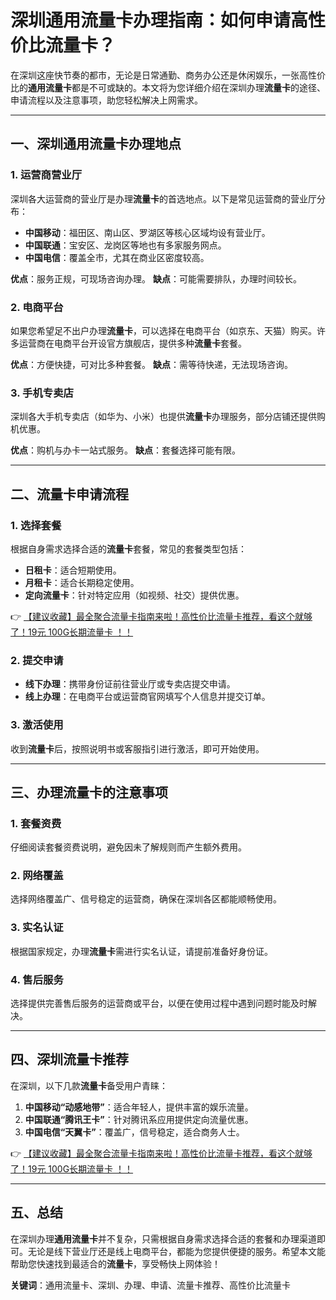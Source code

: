 # 深圳通用流量卡办理指南：如何申请高性价比流量卡？

在深圳这座快节奏的都市，无论是日常通勤、商务办公还是休闲娱乐，一张高性价比的**通用流量卡**都是不可或缺的。本文将为您详细介绍在深圳办理**流量卡**的途径、申请流程以及注意事项，助您轻松解决上网需求。

---

## 一、深圳通用流量卡办理地点

### 1. 运营商营业厅
深圳各大运营商的营业厅是办理**流量卡**的首选地点。以下是常见运营商的营业厅分布：
- **中国移动**：福田区、南山区、罗湖区等核心区域均设有营业厅。
- **中国联通**：宝安区、龙岗区等地也有多家服务网点。
- **中国电信**：覆盖全市，尤其在商业区密度较高。

**优点**：服务正规，可现场咨询办理。
**缺点**：可能需要排队，办理时间较长。

### 2. 电商平台
如果您希望足不出户办理**流量卡**，可以选择在电商平台（如京东、天猫）购买。许多运营商在电商平台开设官方旗舰店，提供多种**流量卡**套餐。

**优点**：方便快捷，可对比多种套餐。
**缺点**：需等待快递，无法现场咨询。

### 3. 手机专卖店
深圳各大手机专卖店（如华为、小米）也提供**流量卡**办理服务，部分店铺还提供购机优惠。

**优点**：购机与办卡一站式服务。
**缺点**：套餐选择可能有限。

---

## 二、流量卡申请流程

### 1. 选择套餐
根据自身需求选择合适的**流量卡**套餐，常见的套餐类型包括：
- **日租卡**：适合短期使用。
- **月租卡**：适合长期稳定使用。
- **定向流量卡**：针对特定应用（如视频、社交）提供优惠。

👉 [【建议收藏】最全聚合流量卡指南来啦！高性价比流量卡推荐，看这个就够了！19元 100G长期流量卡 ！！](https://bit.ly/Liuliangka)

### 2. 提交申请
- **线下办理**：携带身份证前往营业厅或专卖店提交申请。
- **线上办理**：在电商平台或运营商官网填写个人信息并提交订单。

### 3. 激活使用
收到**流量卡**后，按照说明书或客服指引进行激活，即可开始使用。

---

## 三、办理流量卡的注意事项

### 1. 套餐资费
仔细阅读套餐资费说明，避免因未了解规则而产生额外费用。

### 2. 网络覆盖
选择网络覆盖广、信号稳定的运营商，确保在深圳各区都能顺畅使用。

### 3. 实名认证
根据国家规定，办理**流量卡**需进行实名认证，请提前准备好身份证。

### 4. 售后服务
选择提供完善售后服务的运营商或平台，以便在使用过程中遇到问题时能及时解决。

---

## 四、深圳流量卡推荐

在深圳，以下几款**流量卡**备受用户青睐：
1. **中国移动“动感地带”**：适合年轻人，提供丰富的娱乐流量。
2. **中国联通“腾讯王卡”**：针对腾讯系应用提供定向流量优惠。
3. **中国电信“天翼卡”**：覆盖广，信号稳定，适合商务人士。

👉 [【建议收藏】最全聚合流量卡指南来啦！高性价比流量卡推荐，看这个就够了！19元 100G长期流量卡 ！！](https://bit.ly/Liuliangka)

---

## 五、总结

在深圳办理**通用流量卡**并不复杂，只需根据自身需求选择合适的套餐和办理渠道即可。无论是线下营业厅还是线上电商平台，都能为您提供便捷的服务。希望本文能帮助您快速找到最适合的**流量卡**，享受畅快上网体验！

**关键词**：通用流量卡、深圳、办理、申请、流量卡推荐、高性价比流量卡